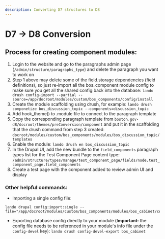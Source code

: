 ```yaml
---
description: Converting D7 structures to D8
---
```


# D7 -> D8 Conversion

## Process for creating component modules:

1. Login to the website and go to the paragraphs admin page (`/admin/structure/paragraphs_type`) and delete the paragraph you want to work on
2. Step 1 above may delete some of the field.storage dependencies (field definitions), so just re-import all the bos\_component module config to make sure you get all the shared config back into the database: `lando drush config-import --partial --source=/app/docroot/modules/custom/bos_components/config/install`
3. Create the module scaffolding using drush, for example: `lando drush componetize bos_discussion_topic --components=discussion_topic`
4. Add hook\_theme() to .module file to connect to the paragraph template
5. Copy the corresponding paragraph template from `boston.gov-d8/docroot/themes/preConversion/component` and put it in the scaffolding that the drush command from step 3 created: `docroot/modules/custom/bos_components/modules/bos_discussion_topic/templates`
6. Enable the module: `lando drush en bos_discussion_topic`
7. In the Drupal UI, add the new bundle to the `field_components` paragraph types list for the Test Component Page content type: `/admin/structure/types/manage/test_component_page/fields/node.test_component_page.field_components`
8. Create a test page with the component added to review admin UI and display

### Other helpful commands:

* Importing a single config file:

```
lando drupal config:import:single --file="/app/docroot/modules/custom/bos_components/modules/bos_cabinet/config/install/field.field.paragraph.cabinet.field_contacts.yml"
```

* Exporting database config directly to your module (**Important:** the config file needs to be referenced in your module's info file under the `config-devel` key): `lando drush config-devel-export bos_cabinet`

